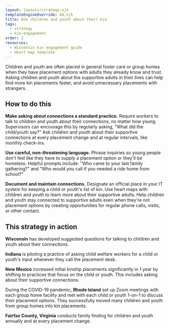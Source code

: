 ```yaml
---
layout: layouts/strategy.njk
templateEngineOverride: md,njk
title: Ask children and youth about their kin
tags:
  - strategy
  - kin-engagement
order: 2
resources:
  - Wisconsin kin engagement guide
  - Heart map template
---
```

Children and youth are often placed in general foster care or group homes when they have placement options with adults they already know and trust. Asking children and youth about the supportive adults in their lives can help find more kin placements faster, and avoid unnecessary placements with strangers.

## How to do this

**Make asking about connections a standard practice.** Require workers to talk to children and youth about their connections, no matter how young. Supervisors can encourage this by regularly asking, "What did the child/youth say?" Ask children and youth about their supportive connections at every placement change and at regular intervals, like monthly check-ins.

**Use careful, non-threatening language.** Phrase inquiries so young people don't feel like they have to supply a placement option or they'll be homeless. Helpful prompts include: "Who came to your last family gathering?" and "Who would you call if you needed a ride home from school?"

**Document and maintain connections.** Designate an official place in your IT system for keeping a child or youth's list of kin. Use heart maps with children and youth to learn more about their supportive adults. Help children and youth stay connected to supportive adults even when they're not placement options by creating opportunities for regular phone calls, visits, or other contact.

## This strategy in action

**Wisconsin** has developed suggested questions for talking to children and youth about their connections. 

**Indiana** is piloting a practice of asking child welfare workers for a child or youth's input whenever they call the placement desk.

**New Mexico** increased initial kinship placements significantly in 1 year by shifting to practices that focus on the child or youth. This includes asking about their supportive connections. 

During the COVID-19 pandemic, **Rhode Island** set up Zoom meetings with each group home facility and met with each child or youth 1-on-1 to discuss their placement options. They successfully moved many children and youth from group homes into kin placements.

**Fairfax County, Virginia** conducts family finding for children and youth annually and at every placement change.

[](https://childwelfareplaybook.com/recommendations/use-heart-map)